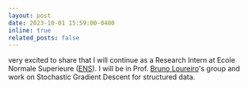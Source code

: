 ```yaml
---
layout: post
date: 2023-10-01 15:59:00-0400
inline: true
related_posts: false
---
```


very excited to share that I will continue as a Research Intern at Ecole Normale Superieure ([ENS](https://www.ens.psl.eu/)). I will be in Prof. [Bruno Loureiro](https://brloureiro.github.io/)'s group and work on Stochastic Gradient Descent for structured data. 